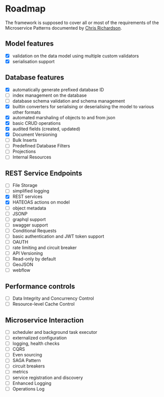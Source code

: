 # Roadmap

The framework is supposed to cover all or most of the requirements of the Microservice Patterns documented by [Chris Richardson](http://microservices.io/patterns/index.html).

## Model features
- [x] validation on the data model using multiple custom validators
- [x] serialisation support

## Database features
- [x] automatically generate prefixed database ID
- [ ] index management on the database
- [ ] database schema validation and schema management
- [x] builtin converters for serialising or deserialising the model to various other formats
- [x] automated marshaling of objects to and from json
- [x] basic CRUD operations
- [x] audited fields (created, updated)
- [x] Document Versioning
- [ ] Bulk Inserts
- [ ] Predefined Database Filters
- [ ] Projections
- [ ] Internal Resources

## REST Service Endpoints
- [ ] File Storage
- [ ] simplified logging
- [X] REST services
- [x] HATEOAS actions on model
- [ ] object metadata
- [ ] JSONP
- [ ] graphql support
- [ ] swagger support
- [ ] Conditional Requests
- [ ] basic authentication and JWT token support
- [ ] OAUTH
- [ ] rate limiting and circuit breaker
- [ ] API Versioning
- [ ] Read-only by default
- [ ] GeoJSON
- [ ] webflow

## Performance controls
- [ ] Data Integrity and Concurrency Control
- [ ] Resource-level Cache Control

## Microservice Interaction
- [ ] scheduler and background task executor
- [ ] externalized configuration
- [ ] logging, health checks
- [ ] CQRS
- [ ] Even sourcing
- [ ] SAGA Pattern
- [ ] circuit breakers
- [ ] metrics
- [ ] service registration and discovery
- [ ] Enhanced Logging
- [ ] Operations Log
